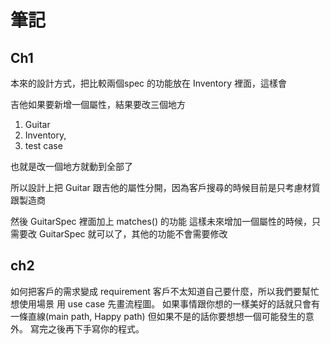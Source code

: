 # 筆記

## Ch1

本來的設計方式，把比較兩個spec 的功能放在 Inventory 裡面，這樣會

吉他如果要新增一個屬性，結果要改三個地方

1. Guitar
2. Inventory,
3. test case

也就是改一個地方就動到全部了

所以設計上把 Guitar 跟吉他的屬性分開，因為客戶搜尋的時候目前是只考慮材質跟製造商

然後 GuitarSpec 裡面加上 matches() 的功能
這樣未來增加一個屬性的時候，只需要改 GuitarSpec 就可以了，其他的功能不會需要修改

## ch2

如何把客戶的需求變成 requirement
客戶不太知道自己要什麼，所以我們要幫忙想使用場景
用 use case 先畫流程圖。
如果事情跟你想的一樣美好的話就只會有一條直線(main path, Happy path)
但如果不是的話你要想想一個可能發生的意外。
寫完之後再下手寫你的程式。
